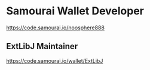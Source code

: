 # Samourai Wallet Developer
https://code.samourai.io/noosphere888

## ExtLibJ Maintainer
https://code.samourai.io/wallet/ExtLibJ
